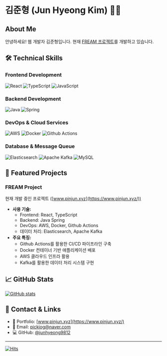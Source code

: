 # 김준형 (Jun Hyeong Kim) 👨‍💻

## About Me

안녕하세요! 웹 개발자 김준형입니다.
현재 [FREAM 프로젝트](https://www.pinjun.xyz/)를 개발하고 있습니다.

## 🛠 Technical Skills

### Frontend Development

![React](https://img.shields.io/badge/-React-61DAFB?style=flat-square&logo=react&logoColor=black)
![TypeScript](https://img.shields.io/badge/-TypeScript-3178C6?style=flat-square&logo=typescript&logoColor=white)
![JavaScript](https://img.shields.io/badge/-JavaScript-F7DF1E?style=flat-square&logo=javascript&logoColor=black)

### Backend Development

![Java](https://img.shields.io/badge/-Java-007396?style=flat-square&logo=java&logoColor=white)
![Spring](https://img.shields.io/badge/-Spring-6DB33F?style=flat-square&logo=spring&logoColor=white)

### DevOps & Cloud Services

![AWS](https://img.shields.io/badge/-AWS-232F3E?style=flat-square&logo=amazon-aws&logoColor=white)
![Docker](https://img.shields.io/badge/-Docker-2496ED?style=flat-square&logo=docker&logoColor=white)
![Github Actions](https://img.shields.io/badge/-Github_Actions-2088FF?style=flat-square&logo=github-actions&logoColor=white)

### Database & Message Queue

![Elasticsearch](https://img.shields.io/badge/-Elasticsearch-005571?style=flat-square&logo=elasticsearch&logoColor=white)
![Apache Kafka](https://img.shields.io/badge/-Apache_Kafka-231F20?style=flat-square&logo=apache-kafka&logoColor=white)
![MySQL](https://img.shields.io/badge/-MySQL-4479A1?style=flat-square&logo=mysql&logoColor=white)

## 🚀 Featured Projects

### FREAM Project

현재 개발 중인 프로젝트 ([www.pinjun.xyz](https://www.pinjun.xyz/))

- **사용 기술:**
  - Frontend: React, TypeScript
  - Backend: Java Spring
  - DevOps: AWS, Docker, Github Actions
  - 데이터 처리: Elasticsearch, Apache Kafka
- **주요 특징:**
  - Github Actions를 활용한 CI/CD 파이프라인 구축
  - Docker 컨테이너 기반 애플리케이션 배포
  - AWS 클라우드 인프라 활용
  - Kafka를 활용한 데이터 처리 시스템 구현

## 📈 GitHub Stats

[![GitHub stats](https://github-readme-stats.vercel.app/api?username=junhyeong9812&show_icons=true&theme=dracula)](https://github.com/junhyeong9812)

## 🤝 Contact & Links

- 💼 Portfolio: [www.pinjun.xyz](https://www.pinjun.xyz/)
- 📧 Email: pickjog@naver.com
- 💻 GitHub: [@junhyeong9812](https://github.com/junhyeong9812)

---

[![Hits](https://hits.seeyoufarm.com/api/count/incr/badge.svg?url=https%3A%2F%2Fgithub.com%2Fjunhyeong9812&count_bg=%2379C83D&title_bg=%23555555&icon=&icon_color=%23E7E7E7&title=hits&edge_flat=false)](https://hits.seeyoufarm.com)
